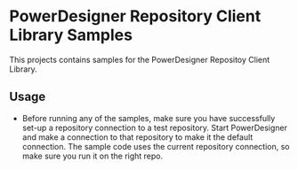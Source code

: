 # PowerDesigner Repository Client Library Samples

This projects contains samples for the PowerDesigner Repositoy Client Library.

## Usage

- Before running any of the samples, make sure you have successfully set-up a repository connection to a test repository.
Start PowerDesigner and make a connection to that repository to make it the default connection. 
The sample code uses the current repository connection, so make sure you run it on the right repo.

